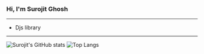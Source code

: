 ### Hi, I'm Surojit Ghosh
---
- Djs library
---
![Surojit's GitHub stats](https://github-readme-stats.vercel.app/api?username=AmJit&show_icons=true&theme=radical&count_private=true)
![Top Langs](https://github-readme-stats.vercel.app/api/top-langs/?username=AmJit&layout=compact)
